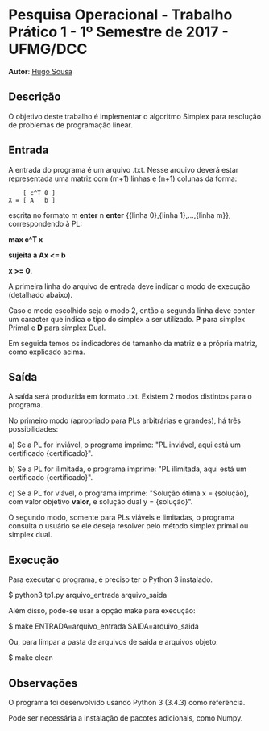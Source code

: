 # Pesquisa Operacional - Trabalho Prático 1 - 1º Semestre de 2017 - UFMG/DCC

**Autor**: [Hugo Sousa](https://github.com/ha2398)

## Descrição

O objetivo deste trabalho é implementar o algoritmo Simplex para resolução de problemas de programação linear.

## Entrada

A entrada do programa é um arquivo .txt. Nesse arquivo deverá estar representada uma matriz com (m+1) linhas e (n+1) colunas da forma:

        [ c^T 0 ]
    X = [ A   b ]

escrita no formato m **enter** n **enter** {{linha 0},{linha 1},...,{linha m}}, correspondendo à PL:

**max c^T x**

**sujeita a Ax <= b**

**x >= 0**.

A primeira linha do arquivo de entrada deve indicar o modo de execução (detalhado abaixo).

Caso o modo escolhido seja o modo 2, então a segunda linha deve conter um caracter que indica o tipo do simplex a ser utilizado. **P** para simplex Primal e **D** para simplex Dual.

Em seguida temos os indicadores de tamanho da matriz e a própria matriz, como explicado acima.

## Saída

A saída será produzida em formato .txt. Existem 2 modos distintos para o programa.

No primeiro modo (apropriado para PLs arbitrárias e grandes), há três possibilidades:

a) Se a PL for inviável, o programa imprime:
"PL inviável, aqui está um certificado {certificado}".

b) Se a PL for ilimitada, o programa imprime:
"PL ilimitada, aqui está um certificado {certificado}".

c) Se a PL for viável, o programa imprime:
"Solução ótima x = {solução}, com valor objetivo **valor**, e solução dual y = {solução}".

O segundo modo, somente para PLs viáveis e limitadas, o programa consulta o usuário se ele deseja resolver pelo método simplex primal ou simplex dual.

## Execução

Para executar o programa, é preciso ter o Python 3 instalado.

$ python3 tp1.py arquivo_entrada arquivo_saida

Além disso, pode-se usar a opção make para execução:

$ make ENTRADA=arquivo_entrada SAIDA=arquivo_saida

Ou, para limpar a pasta de arquivos de saida e arquivos objeto:

$ make clean

## Observações

O programa foi desenvolvido usando Python 3 (3.4.3) como referência.

Pode ser necessária a instalação de pacotes adicionais, como Numpy.